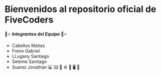 # Bienvenidos al repositorio oficial de  **FiveCoders**

🌠⭐ ***Integrantes del Equipo***  🌠⭐

- Cabellos Matias
- Freire Gabriel
- LLugany Santiago
- Seleme Santiago
- Suarez Jonathan
💻  ⌨️ 💾 ⚙️ 🎸 🖥️ 🧠 
 
